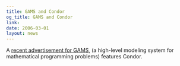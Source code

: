 ```yaml
---
title: GAMS and Condor
og_title: GAMS and Condor
link: 
date: 2006-03-01
layout: news
---
```


A <a href="http://www.gams.com/presentations/orms_condor.pdf" data-proofer-ignore>recent advertisement for GAMS</a>, (a high-level modeling system for mathematical programming problems) features Condor.     
